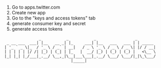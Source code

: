 #

1. Go to apps.twitter.com
2. Create new app
3. Go to the "keys and access tokens" tab
4. generate consumer key and secret
5. generate access tokens

```
               _           _           _                 _        
 _ __ ___  ___| |__   __ _| |_     ___| |__   ___   ___ | | _____ 
| '_ ` _ \|_  / '_ \ / _` | __|   / _ \ '_ \ / _ \ / _ \| |/ / __|
| | | | | |/ /| |_) | (_| | |_   |  __/ |_) | (_) | (_) |   <\__ \
|_| |_| |_/___|_.__/ \__,_|\__|___\___|_.__/ \___/ \___/|_|\_\___/
                             |_____|                              

```

